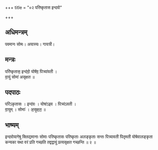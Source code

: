 +++
title = "०२ परिष्कृतास इन्दवो"

+++
## अधिमन्त्रम्
पवमानः सोमः। अयास्यः। गायत्री।

## मन्त्रः
परि॑ष्कृतास॒ इन्द॑वो॒ योषे॑व॒ पित्र्या॑वती ।  
वा॒युं सोमा॑ असृक्षत ॥

## पदपाठः
परि॑ऽकृतासः । इन्द॑वः । योषा॑ऽइव । पित्र्य॑ऽवती ।  
वा॒युम् । सोमाः॑ । अ॒सृ॒क्ष॒त॒ ॥

## भाष्यम्
इन्दवोयागेषु क्लिद्यमानाः सोमाः परिष्कृतासः परिष्कृताः अलङ्कृताः सन्तः पित्र्यावती पितृमती योषेवालङ्कृता कन्यका यथा वरं प्रति गच्छति तद्वद्वायुं प्रत्यसृक्षत गच्छन्ति ॥ २ ॥